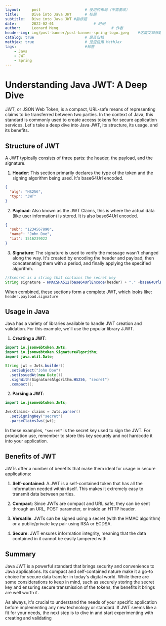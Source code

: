 ```yaml
---
layout:     post   				    # 使用的布局（不需要改）
title:      Dive into Java JWT  	# 标题 
subtitle:   Dive into Java JWT #副标题
date:       2022-02-01  				# 时间
author:     Leonard Meng						# 作者
header-img: img/post-banner/post-banner-spring-logo.jpeg 	#这篇文章标题背景图片
catalog: true 						# 是否归档
mathjax: true                       # 是否启用 MathJax
tags:								#标签
    - Java
    - JWT
    - Spring
---
```

# Understanding Java JWT: A Deep Dive 

JWT, or JSON Web Token, is a compact, URL-safe means of representing claims to be transferred between two parties. In the context of Java, this standard is commonly used to create access tokens for secure application services. Let's take a deep dive into Java JWT, its structure, its usage, and its benefits.

## Structure of JWT

A JWT typically consists of three parts: the header, the payload, and the signature.

1. **Header**: This section primarily declares the type of the token and the signing algorithm being used. It's base64Url encoded.

```json
{
  "alg": "HS256",
  "typ": "JWT"
}
```

2. **Payload**: Also known as the JWT Claims, this is where the actual data (like user information) is stored. It is also base64Url encoded.

```json
{
  "sub": "1234567890",
  "name": "John Doe",
  "iat": 1516239022
}
```

3. **Signature**: The signature is used to verify the message wasn't changed along the way. It's created by encoding the header and payload, then concatenating them with a period, and finally applying the specified algorithm.

```java
//$secret is a string that contains the secret key
String signature = HMACSHA512(base64UrlEncode(header) + "." +base64UrlEncode(payload), secret)

```

When combined, these sections form a complete JWT, which looks like: `header.payload.signature`

## Usage in Java

Java has a variety of libraries available to handle JWT creation and validation. For this example, we'll use the popular library JJWT.

1. **Creating a JWT**: 

```java
import io.jsonwebtoken.Jwts;
import io.jsonwebtoken.SignatureAlgorithm;
import java.util.Date;

String jwt = Jwts.builder()
  .setSubject("John Doe")
  .setIssuedAt(new Date())
  .signWith(SignatureAlgorithm.HS256, "secret")
  .compact();
```

2. **Parsing a JWT**:

```java
import io.jsonwebtoken.Jwts;

Jws<Claims> claims = Jwts.parser()
  .setSigningKey("secret")
  .parseClaimsJws(jwt);
```

In these examples, `"secret"` is the secret key used to sign the JWT. For production use, remember to store this key securely and not hardcode it into your application.

## Benefits of JWT

JWTs offer a number of benefits that make them ideal for usage in secure applications:

1. **Self-contained**: A JWT is a self-contained token that has all the information needed within itself. This makes it extremely easy to transmit data between parties.

2. **Compact**: Since JWTs are compact and URL safe, they can be sent through an URL, POST parameter, or inside an HTTP header.

3. **Versatile**: JWTs can be signed using a secret (with the HMAC algorithm) or a public/private key pair using RSA or ECDSA.

4. **Secure**: JWT ensures information integrity, meaning that the data contained in it cannot be easily tampered with.

## Summary

Java JWT is a powerful standard that brings security and convenience to Java applications. Its compact and self-contained nature make it a go-to choice for secure data transfer in today's digital world. While there are some considerations to keep in mind, such as securely storing the secret key and ensuring secure transmission of the tokens, the benefits it brings are well worth it.

As always, it's crucial to understand the needs of your specific application before implementing any new technology or standard. If JWT seems like a fit for your needs, the next step is to dive in and start experimenting with creating and validating
